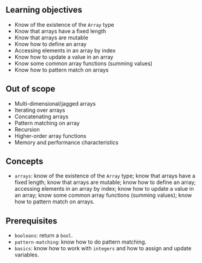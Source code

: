 ## Learning objectives

- Know of the existence of the `Array` type
- Know that arrays have a fixed length
- Know that arrays are mutable
- Know how to define an array
- Accessing elements in an array by index
- Know how to update a value in an array
- Know some common array functions (summing values)
- Know how to pattern match on arrays

## Out of scope

- Multi-dimensional/jagged arrays
- Iterating over arrays
- Concatenating arrays
- Pattern matching on array
- Recursion
- Higher-order array functions
- Memory and performance characteristics

## Concepts

- `arrays`: know of the existence of the `Array` type; know that arrays have a fixed length; know that arrays are mutable; know how to define an array; accessing elements in an array by index; know how to update a value in an array; know some common array functions (summing values); know how to pattern match on arrays.

## Prerequisites

- `booleans`: return a `bool`.
- `pattern-matching`: know how to do pattern matching.
- `basics`: know how to work with `integers` and how to assign and update variables.
